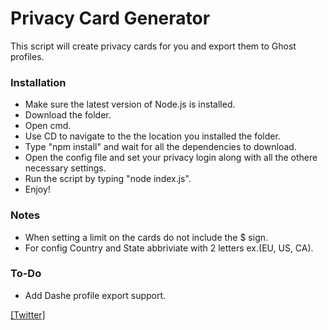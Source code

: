 # Privacy Card Generator

This script will create privacy cards for you and export them to Ghost profiles.


### Installation
- Make sure the latest version of Node.js is installed.
- Download the folder.
- Open cmd.
- Use CD to navigate to the the location you installed the folder.
- Type "npm install" and wait for all the dependencies to download.
- Open the config file and set your privacy login along with all the othere necessary settings.
- Run the script by typing "node index.js".
- Enjoy!


### Notes
- When setting a limit on the cards do not include the $ sign.
- For config Country and State abbriviate with 2 letters ex.(EU, US, CA).


### To-Do
- Add Dashe profile export support.


[[Twitter]](https://www.twitter.com/cody_ncc)

